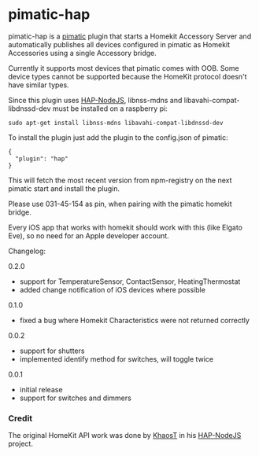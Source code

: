 pimatic-hap
=======================

pimatic-hap is a [pimatic](https://github.com/pimatic/pimatic) plugin that starts a Homekit Accessory Server and automatically
publishes all devices configured in pimatic as Homekit Accessories using a single Accessory bridge.

Currently it supports most devices that pimatic comes with OOB. Some device types cannot be supported because the HomeKit protocol doesn't have similar types.

Since this plugin uses [HAP-NodeJS](https://github.com/KhaosT/HAP-NodeJS), libnss-mdns and libavahi-compat-libdnssd-dev must be installed on a raspberry pi:

    sudo apt-get install libnss-mdns libavahi-compat-libdnssd-dev

To install the plugin just add the plugin to the config.json of pimatic:

    {
      "plugin": "hap"   
    }

This will fetch the most recent version from npm-registry on the next pimatic start and install the plugin.

Please use 031-45-154 as pin, when pairing with the pimatic homekit bridge.

Every iOS app that works with homekit should work with this (like Elgato Eve), so no need for an Apple developer account.

Changelog:

0.2.0
* support for TemperatureSensor, ContactSensor, HeatingThermostat
* added change notification of iOS devices where possible

0.1.0
* fixed a bug where Homekit Characteristics were not returned correctly

0.0.2
* support for shutters
* implemented identify method for switches, will toggle twice

0.0.1
* initial release
* support for switches and dimmers

### Credit
The original HomeKit API work was done by [KhaosT](http://twitter.com/khaost) in his [HAP-NodeJS](https://github.com/KhaosT/HAP-NodeJS) project.
